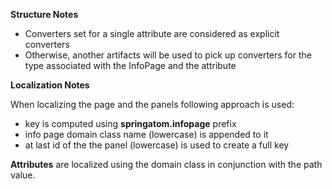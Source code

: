 **Structure Notes**

 * Converters set for a single attribute are considered as explicit converters
 * Otherwise, another artifacts will be used to pick up converters for the type associated with the InfoPage and the attribute

**Localization Notes**

When localizing the page and the panels following approach is used:
 * key is computed using **springatom.infopage** prefix
 * info page domain class name (lowercase) is appended to it
 * at last id of the the panel (lowercase) is used to create a full key 

**Attributes** are localized using the domain class in conjunction with the path value. 